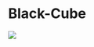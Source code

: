 # Black-Cube

![](https://qph.fs.quoracdn.net/main-qimg-17f2d4df1e36ce908c1af2c4a260bfe6-pjlq.jpeg "")
